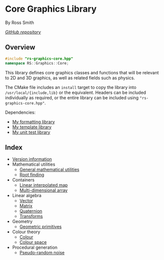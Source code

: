 # Core Graphics Library

By Ross Smith

_[GitHub repository](https://github.com/CaptainCrowbar/rs-graphics-core)_

## Overview

```c++
#include "rs-graphics-core.hpp"
namespace RS::Graphics::Core;
```

This library defines core graphics classes and functions that will be relevant
to 2D and 3D graphics, as well as related fields such as physics.

The CMake file includes an `install` target to copy the library into
`/usr/local/{include,lib}` or the equivalent. Headers can be included
individually as required, or the entire library can be included using
`"rs-graphics-core.hpp"`.

Dependencies:

* [My formatting library](https://github.com/CaptainCrowbar/rs-format)
* [My template library](https://github.com/CaptainCrowbar/rs-tl)
* [My unit test library](https://github.com/CaptainCrowbar/rs-unit-test)

## Index

* [Version information](version.html)
* Mathematical utilities
    * [General mathematical utilities](maths.html)
    * [Root finding](root-finding.html)
* Containers
    * [Linear interpolated map](linear-map.html)
    * [Multi-dimensional array](multi-array.html)
* Linear algebra
    * [Vector](vector.html)
    * [Matrix](matrix.html)
    * [Quaternion](quaternion.html)
    * [Transforms](transform.html)
* Geometry
    * [Geometric primitives](geometry.html)
* Colour theory
    * [Colour](colour.html)
    * [Colour space](colour-space.html)
* Procedural generation
    * [Pseudo-random noise](noise.html)
